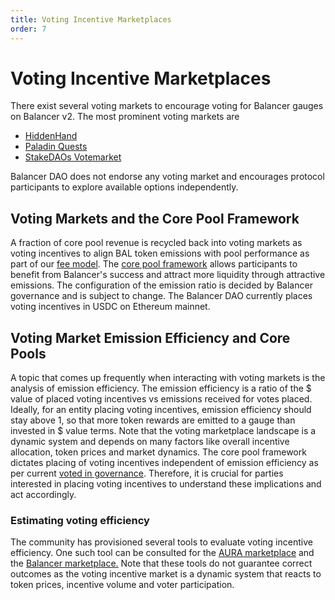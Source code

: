 ```yaml
---
title: Voting Incentive Marketplaces
order: 7
---
```


# Voting Incentive Marketplaces
There exist several voting markets to encourage voting for Balancer gauges on Balancer v2. The most prominent voting markets are

- [HiddenHand](https://hiddenhand.finance/balancer)
- [Paladin Quests](https://quest.paladin.vote/#/bal)
- [StakeDAOs Votemarket](https://votemarket.stakedao.org/?market=bal&solution=All)

Balancer DAO does not endorse any voting market and encourages protocol participants to explore available options independently.

## Voting Markets and the Core Pool Framework
A fraction of core pool revenue is recycled back into voting markets as voting incentives to align BAL token emissions with pool performance as part of our [fee model](../../concepts/protocol-fee-model). The [core pool framework](core-pools.md) allows participants to benefit from Balancer's success and attract more liquidity through attractive emissions. The configuration of the emission ratio is decided by Balancer governance and is subject to change. The Balancer DAO currently places voting incentives in USDC on Ethereum mainnet.

## Voting Market Emission Efficiency and Core Pools
A topic that comes up frequently when interacting with voting markets is the analysis of emission efficiency. The emission efficiency is a ratio of the $ value of placed voting incentives vs emissions received for votes placed. Ideally, for an entity placing voting incentives, emission efficiency should stay above 1, so that more token rewards are emitted to a gauge than invested in $ value terms. Note that the voting marketplace landscape is a dynamic system and depends on many factors like overall incentive allocation, token prices and market dynamics. The core pool framework dictates placing of voting incentives independent of emission efficiency as per current [voted in governance](https://forum.balancer.fi/t/bip-19-incentivize-core-pools-l2-usage/3329). Therefore, it is crucial for parties interested in placing voting incentives to understand these implications and act accordingly. 

### Estimating voting efficiency
The community has provisioned several tools to evaluate voting incentive efficiency. One such tool can be consulted for the [AURA marketplace](https://aura.defilytica.com/#/incentiveSimulator) and the [Balancer marketplace.](https://defilytica.tools/#/balancer/incentiveSimulator) Note that these tools do not guarantee correct outcomes as the voting incentive market is a dynamic system that reacts to token prices, incentive volume and voter participation.
